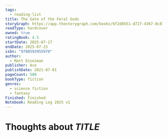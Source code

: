 ```yaml
---
tags:
  - reading-list
title: The Gate of the Feral Gods
storyGraph: https://app.thestorygraph.com/books/6f2d8551-d727-4367-8c87-505eb642908e
readType: hardcover
owned: true
ratingBook: 4.5
startDate: 2025-07-17
endDate: 2025-07-25
isbn: "9780593955970"
author:
  - Matt Dinniman
publisher: Ace
publishDate: 2021-07-01
pageCount: 589
bookType: fiction
genres:
  - science fiction
  - fantasy
Finished: Finished
Notebook: Reading Log 2025 v1
---
```


# Thoughts about _TITLE_
